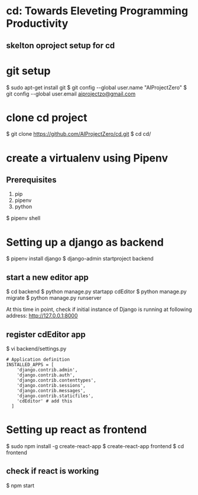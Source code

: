 # cd: Towards Eleveting Programming Productivity

## skelton oproject setup for cd

git setup 
=========

$ sudo apt-get install git 
$ git config --global user.name "AIProjectZero"
$ git config --global user.email aiprojectzo@gmail.com

clone cd project
================

$ git clone https://github.com/AIProjectZero/cd.git
$ cd cd/

create a virtualenv using Pipenv 
================================

Prerequisites 
-------------
1) pip
2) pipenv 
3) python 

$ pipenv shell

Setting up a django as backend
==============================

$ pipenv install django
$ django-admin startproject backend

start a new editor app
----------------------

$ cd backend
$ python manage.py startapp cdEditor
$ python manage.py migrate
$ python manage.py runserver

At this time in point, check if initial instance of Django is running at following address: http://127.0.0.1:8000

register cdEditor app
---------------------

$ vi backend/settings.py

    # Application definition
    INSTALLED_APPS = [
        'django.contrib.admin',
        'django.contrib.auth',
        'django.contrib.contenttypes',
        'django.contrib.sessions',
        'django.contrib.messages',
        'django.contrib.staticfiles',
        'cdEditor' # add this 
      ]

Setting up react as frontend
============================

$ sudo npm install -g create-react-app
$ create-react-app frontend
$ cd frontend

check if react is working
-------------------------

$ npm start





